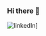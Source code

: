 ### Hi there 👋


![linkedIn](https://img.shields.io/badge/LinkedIn-000000?style=for-the-badge&logo=LinkedIn&logoColor=white)] 


<!--
**sakshikathote09011998/sakshikathote09011998** is a ✨ _special_ ✨ repository because its `README.md` (this file) appears on your GitHub profile.

Here are some ideas to get you started:

- 🔭 I’m currently working on ...
- 🌱 I’m currently learning ...
- 👯 I’m looking to collaborate on ...
- 🤔 I’m looking for help with ...
- 💬 Ask me about ...
- 📫 How to reach me: ...
- 😄 Pronouns: ...
- ⚡ Fun fact: ...
-->
